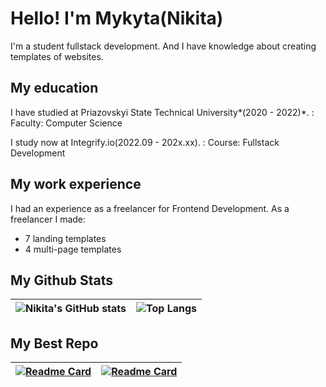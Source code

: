 # Hello! I'm Mykyta(Nikita)

I'm a student fullstack development. And I have knowledge about creating templates of websites.

## My education

I have studied at Priazovskyi State Technical University*(2020 - 2022)*. 
: Faculty: Computer Science

I study now at Integrify.io(2022.09 - 202x.xx).
: Course: Fullstack Development

## My work experience

I had an experience as a freelancer for Frontend Development.
As a freelancer I made:
* 7 landing templates
* 4 multi-page templates

## My Github Stats
| ![Nikita's GitHub stats](https://github-readme-stats.vercel.app/api?username=Remonone&show_icons=true&theme=radical) | ![Top Langs](https://github-readme-stats.vercel.app/api/top-langs/?username=Remonone&layout=compact) |
| ----------- | ----------- |

## My Best Repo

| [![Readme Card](https://github-readme-stats.vercel.app/api/pin/?username=Remonone&repo=-L-Ladesign-studio)](https://github.com/Remonone/-L-Ladesign-studio) | [![Readme Card](https://github-readme-stats.vercel.app/api/pin/?username=Remonone&repo=Design_Company)](https://github.com/Remonone/Design_Company) |
| ----------- | ----------- |

